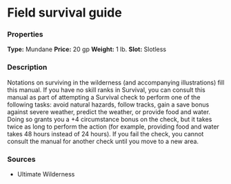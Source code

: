 ﻿---
Title: "Field survival guide"
Type: "Mundane"
Price: "20 gp"
Weight: "1 lb."
Slot: "Slotless"
Description: |
  "Notations on surviving in the wilderness (and accompanying illustrations) fill this manual. If you have no skill ranks in Survival, you can consult this manual as part of attempting a Survival check to perform one of the following tasks: avoid natural hazards, follow tracks, gain a save bonus against severe weather, predict the weather, or provide food and water. Doing so grants you a +4 circumstance bonus on the check, but it takes twice as long to perform the action (for example, providing food and water takes 48 hours instead of 24 hours). If you fail the check, you cannot consult the manual for another check until you move to a new area."
Sources: "['Ultimate Wilderness']"
---

# Field survival guide

### Properties

**Type:** Mundane **Price:** 20 gp **Weight:** 1 lb. **Slot:** Slotless

### Description

Notations on surviving in the wilderness (and accompanying illustrations) fill this manual. If you have no skill ranks in Survival, you can consult this manual as part of attempting a Survival check to perform one of the following tasks: avoid natural hazards, follow tracks, gain a save bonus against severe weather, predict the weather, or provide food and water. Doing so grants you a +4 circumstance bonus on the check, but it takes twice as long to perform the action (for example, providing food and water takes 48 hours instead of 24 hours). If you fail the check, you cannot consult the manual for another check until you move to a new area.

### Sources

* Ultimate Wilderness